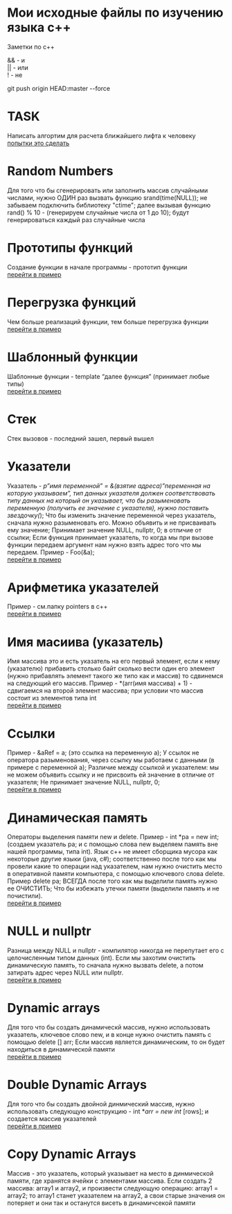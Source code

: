 # Мои исходные файлы по изучению языка c++

Заметки по c++

&& - и<br>
|| - или<br>
! - не

git push origin HEAD:master --force 

# TASK
Написать алгортим для расчета ближайшего лифта к человеку 
<br><a href="https://github.com/kondrash228/learn-cpp/blob/master/elevators.cpp">попытки это сделать</a><br> 

# Random Numbers
Для того что бы сгенерировать или заполнить массив случайными числами, нужно ОДИН раз вызвать функцию srand(time(NULL)); не забываем подключить библиотеку "ctime"; далее вызывая функцию rand() % 10 - (генерируем случайные числа от 1 до 10); будут генерироваться каждый раз случайные числа

# Прототипы функций
Создание функции в начале программы - прототип функции
<br><a href="https://github.com/kondrash228/learn-cpp/blob/master/prototypes">перейти в пример</a><br> 

# Перегрузка функций
Чем больше реализаций функции, тем больше перегрузка функции
<br><a href="https://github.com/kondrash228/learn-cpp/blob/master/overload">перейти в пример</a><br> 

# Шаблонный функции
Шаблонные функции - template <typename T> “далее функция” (принимает любые типы)
<br><a href="https://github.com/kondrash228/learn-cpp/blob/master/template">перейти в пример</a><br> 
  
# Стек
Стек вызовов - последний зашел, первый вышел 

# Указатели
Указатель - *p”имя переменной” = &(взятие адреса)”переменная на которую указываем”, тип данных указателя должен соответствовать типу данных на который он указывает, что бы разыменовать переменную (получить ее значение с указателя), нужно поставить звездочку(*); Что бы изменить значение переменной через указатель, сначала нужно разыменовать его. Можно объявить и не присваивать ему значение; Принимает значение NULL, nullptr, 0; в отличие от ссылки; Если функция принимает указатель, то когда мы при вызове функции передаем аргумент нам нужно взять адрес того что мы передаем. Пример - Foo(&a);
<br><a href="https://github.com/kondrash228/learn-cpp/blob/master/pointers">перейти в пример</a><br> 
  
# Арифметика указателей
Пример - см.папку pointers в c++
<br><a href="https://github.com/kondrash228/learn-cpp/blob/master/dynamic%20memory/null/nullptr.cpp">перейти в пример</a><br> 

# Имя масиива (указатель)
Имя массива это и есть указатель на его первый элемент, если к нему (указателю) прибавить столько байт сколько вести один его элемент (нужно прибавлять элемент такого же типо как и массив)  то сдвинемся на следующий его массив. Пример - *(arr(имя массива) + 1) - сдвигаемся на второй элемент массива; при условии что массив состоит из элементов типа int
<br><a href="https://github.com/kondrash228/learn-cpp/blob/master/arrays">перейти в пример</a><br> 
  
# Cсылки 
Пример - &aRef = a; (это ссылка на переменную а); У ссылок не оператора разыменования, через ссылку мы работаем с данными (в примере с переменной а);
Различие между ссылкой и указателем: мы не можем объявить ссылку и не присвоить ей значение в отличие от указателя; Не принимает значение NULL, nullptr, 0;
<br><a href="https://github.com/kondrash228/learn-cpp/blob/master/links">перейти в пример</a><br> 

# Динамическая память 
Операторы выделения памяти new и delete. Пример  - int *pa = new int; (создаем указатель pa; и с помощью слова new выделяем память вне нашей программы, типа int). Язык c++ не имеет сборщика мусора как некоторые другие языки (java, c#); соответственно после того как мы провели какие то операции над указателем, нам нужно очистить место в оперативной памяти компьютера, с помощью ключевого слова delete. Пример delete pa; ВСЕГДА после того как мы выделили память нужно ее ОЧИСТИТЬ; Что бы избежать утечки памяти (выделили память и не почистили). 
<br><a href="https://github.com/kondrash228/learn-cpp/blob/master/dynamic%20memory/new/new.cpp">перейти в пример</a><br> 

# NULL и nullptr
Разница между NULL и nullptr - компилятор никогда не перепутает его с целочисленным типом данных (int). Если мы захотим очистить динамическую память, то сначала нужно вызвать delete, а потом затирать адрес через NULL или nullptr.
<br><a href="https://github.com/kondrash228/learn-cpp/blob/master/dynamic%20memory/null/nullptr.cpp">перейти в пример</a><br> 

# Dynamic arrays
Для того что бы создать динамическй массив, нужно использовать указатель, ключевое слово new, и в конце нужно очистить память с помощью delete [] arr; Если массив является динамическим, то он будет находиться в динамической памяти
<br><a href="https://github.com/kondrash228/learn-cpp/blob/master/dynamic%20memory/arrays">перейти в пример</a><br> 
 
# Double Dynamic Arrays
Для того что бы создать двойной динмический массив, нужно использовать следующую конструкцию - int **arr = new int* [rows]; и создается массив указателей
<br><a href="https://github.com/kondrash228/learn-cpp/blob/master/dynamic%20memory/arrays">перейти в пример</a><br> 

# Copy Dynamic Arrays
Массив - это указатель, который указывает на место в динмической памяти, где хранятся ячейки с элементами массива. Если создать 2 массива: array1 и array2, и произвести следующую операцию: array1 = array2; то array1 станет указателем на array2, а свои старые значения он потеряет и они так и останутся висеть в динамичсекой памяти